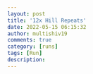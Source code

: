 ```yaml
---
layout: post
title: '12x Hill Repeats'
date: 2022-05-15 06:15:32
author: multishiv19
comments: true
category: [runs]
tags: [Run]
description: 
---
```


<div width='100%' class='strava-embed-placeholder' data-embed-type='activity' data-embed-id='7148958389'></div>
<script src='https://strava-embeds.com/embed.js'></script>
